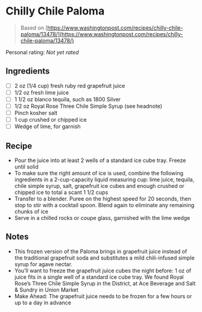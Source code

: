# Chilly Chile Paloma

> Based on [https://www.washingtonpost.com/recipes/chilly-chile-paloma/13478/](https://www.washingtonpost.com/recipes/chilly-chile-paloma/13478/)

<!-- {cts} rating=0; (User can specify rating on scale of 1-5) -->

Personal rating: *Not yet rated*

<!-- {cte} -->

<!-- {cts} name_image=None; (User can specify image name) -->

<!-- TODO: Capture image -->

<!-- {cte} -->

## Ingredients

- [ ] 2 oz (1/4 cup) fresh ruby red grapefruit juice
- [ ] 1/2 oz fresh lime juice
- [ ] 1 1/2 oz blanco tequila, such as 1800 Silver
- [ ] 1/2 oz Royal Rose Three Chile Simple Syrup (see headnote)
- [ ] Pinch kosher salt
- [ ] 1 cup crushed or chipped ice
- [ ] Wedge of lime, for garnish

## Recipe

- Pour the juice into at least 2 wells of a standard ice cube tray. Freeze until solid
- To make sure the right amount of ice is used, combine the following ingredients in a 2-cup-capacity liquid measuring cup: lime juice, tequila, chile simple syrup, salt, grapefruit ice cubes and enough crushed or chipped ice to total a scant 1 1/2 cups
- Transfer to a blender. Puree on the highest speed for 20 seconds, then stop to stir with a cocktail spoon. Blend again to eliminate any remaining chunks of ice
- Serve in a chilled rocks or coupe glass, garnished with the lime wedge

## Notes

- This frozen version of the Paloma brings in grapefruit juice instead of the traditional grapefruit soda and substitutes a mild chili-infused simple syrup for agave nectar.
- You’ll want to freeze the grapefruit juice cubes the night before: 1 oz of juice fits in a single well of a standard ice cube tray. We found Royal Rose’s Three Chile Simple Syrup in the District, at Ace Beverage and Salt & Sundry in Union Market
- Make Ahead: The grapefruit juice needs to be frozen for a few hours or up to a day in advance
